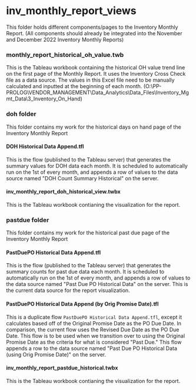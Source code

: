 # inv_monthly_report_views

This folder holds different components/pages to the Inventory Monthly Report. (All components should already be integrated into the November and December 2022 Inventory Monthly Reports)

### monthly_report_historical_oh_value.twb 
This is the Tableau workbook containing the historical OH value trend line on the first page of the Monthly Report.
It uses the Inventory Cross Check file as a data source. The values in this Excel file need to be manually calculated and inputted at the beginning of each month. (O:\PP-PROLOG\VENDOR_MANAGEMENT\Data_Analytics\Data_Files\Inventory_Mgmt_Data\3_Inventory_On_Hand)

### doh folder
This folder contains my work for the historical days on hand page of the Inventory Monthly Report
#### DOH Historical Data Append.tfl
This is the flow (published to the Tableau server) that generates the summary values for DOH data each month. 
It is scheduled to automatically run on the 1st of every month, and appends a row of values to the data source named "DOH Count Summary Historical" on the server.
#### inv_monthly_report_doh_historical_view.twbx 
This is the Tableau workbook contianing the visualization for the report.

### pastdue folder
This folder contains my work for the historical past due page of the Inventory Monthly Report
#### PastDuePO Historical Data Append.tfl
This is the flow (published to the Tableau server) that generates the summary counts for past due data each month. 
It is scheduled to automatically run on the 1st of every month, and appends a row of values to the data source named "Past Due PO Historical Data" on the server. This is the current data source for the report visualization.
#### PastDuePO Historical Data Append (by Orig Promise Date).tfl
This is a duplicate flow ```PastDuePO Historical Data Append.tfl```, except it calculates based off of the Original Promise Date as the PO Due Date. In comparison, the current flow uses the Revised Due Date as the PO Due Date. 
This flow is to be used when we transition over to using the Original Promise Date as the criteria for what is considered "Past Due."
This flow appends a row to the data source named "Past Due PO Historical Data (using Orig Promise Date)" on the server. 
#### inv_monthly_report_pastdue_historical.twbx
This is the Tableau workbook contianing the visualization for the report.
